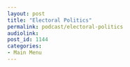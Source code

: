 ```yaml
---
layout: post
title: "Electoral Politics"
permalink: podcast/electoral-politics
audiolink: 
post_id: 1144
categories: 
- Main Menu
---
```


